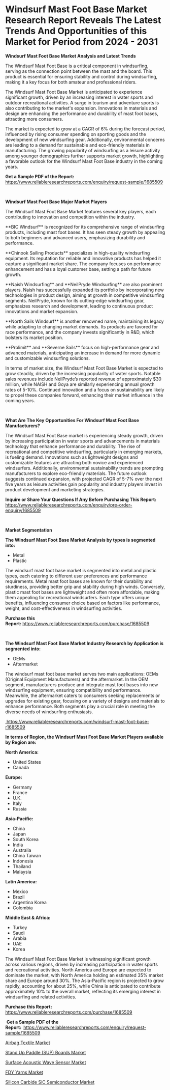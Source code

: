 <p><h1>Windsurf Mast Foot Base Market Research Report Reveals The Latest Trends And Opportunities of this Market for Period from 2024 - 2031</h1></p><p><strong>Windsurf Mast Foot Base Market Analysis and Latest Trends</strong></p>
<p><p>The Windsurf Mast Foot Base is a critical component in windsurfing, serving as the connection point between the mast and the board. This product is essential for ensuring stability and control during windsurfing, making it a key focus for both amateur and professional riders. </p><p>The Windsurf Mast Foot Base Market is anticipated to experience significant growth, driven by an increasing interest in water sports and outdoor recreational activities. A surge in tourism and adventure sports is also contributing to the market's expansion. Innovations in materials and design are enhancing the performance and durability of mast foot bases, attracting more consumers. </p><p>The market is expected to grow at a CAGR of 6% during the forecast period, influenced by rising consumer spending on sporting goods and the development of new windsurfing gear. Additionally, environmental concerns are leading to a demand for sustainable and eco-friendly materials in manufacturing. The growing popularity of windsurfing as a leisure activity among younger demographics further supports market growth, highlighting a favorable outlook for the Windsurf Mast Foot Base industry in the coming years.</p></p>
<p><strong>Get a Sample PDF of the Report:&nbsp;</strong> <a href="https://www.reliableresearchreports.com/enquiry/request-sample/1685509?utm_campaign=11&utm_medium=2&utm_source=Github&utm_content=ia&utm_term=06102024&utm_id=windsurf-mast-foot-base">https://www.reliableresearchreports.com/enquiry/request-sample/1685509</a></p>
<p>&nbsp;</p>
<p><strong>Windsurf Mast Foot Base Major Market Players</strong></p>
<p><p>The Windsurf Mast Foot Base Market features several key players, each contributing to innovation and competition within the industry. </p><p>**BIC Windsurf** is recognized for its comprehensive range of windsurfing products, including mast foot bases. It has seen steady growth by appealing to both beginners and advanced users, emphasizing durability and performance. </p><p>**Chinook Sailing Products** specializes in high-quality windsurfing equipment. Its reputation for reliable and innovative products has helped it capture a significant market share. The company focuses on performance enhancement and has a loyal customer base, setting a path for future growth. </p><p>**Naish Windsurfing** and **NeilPryde Windsurfing** are also prominent players. Naish has successfully expanded its portfolio by incorporating new technologies in product design, aiming at growth in competitive windsurfing segments. NeilPryde, known for its cutting-edge windsurfing gear, emphasizes research and development, leading to continuous product innovations and market expansion.</p><p>**North Sails Windsurf** is another renowned name, maintaining its legacy while adapting to changing market demands. Its products are favored for race performance, and the company invests significantly in R&D, which bolsters its market position.</p><p>**Prolimit** and **Severne Sails** focus on high-performance gear and advanced materials, anticipating an increase in demand for more dynamic and customizable windsurfing solutions.</p><p>In terms of market size, the Windsurf Mast Foot Base Market is expected to grow steadily, driven by the increasing popularity of water sports. Notable sales revenues include NeilPryde’s reported revenue of approximately $30 million, while NAISH and Goya are similarly experiencing annual growth rates of 5-10%. Continued innovation and a focus on sustainability are likely to propel these companies forward, enhancing their market influence in the coming years.</p></p>
<p>&nbsp;</p>
<p><strong>What Are The Key Opportunities For Windsurf Mast Foot Base Manufacturers?</strong></p>
<p><p>The Windsurf Mast Foot Base market is experiencing steady growth, driven by increasing participation in water sports and advancements in materials technology that enhance performance and durability. The rise of recreational and competitive windsurfing, particularly in emerging markets, is fueling demand. Innovations such as lightweight designs and customizable features are attracting both novice and experienced windsurfers. Additionally, environmental sustainability trends are prompting manufacturers to explore eco-friendly materials. The future outlook suggests continued expansion, with projected CAGR of 5-7% over the next five years as leisure activities gain popularity and industry players invest in product development and marketing strategies.</p></p>
<p><strong>Inquire or Share Your Questions If Any Before Purchasing This Report:</strong> <a href="https://www.reliableresearchreports.com/enquiry/pre-order-enquiry/1685509?utm_campaign=11&utm_medium=2&utm_source=Github&utm_content=ia&utm_term=06102024&utm_id=windsurf-mast-foot-base">https://www.reliableresearchreports.com/enquiry/pre-order-enquiry/1685509</a></p>
<p>&nbsp;</p>
<p><strong>Market Segmentation</strong></p>
<p><strong>The Windsurf Mast Foot Base Market Analysis by types is segmented into:</strong></p>
<p><ul><li>Metal</li><li>Plastic</li></ul></p>
<p><p>The windsurf mast foot base market is segmented into metal and plastic types, each catering to different user preferences and performance requirements. Metal mast foot bases are known for their durability and sturdiness, providing better grip and stability during high winds. Conversely, plastic mast foot bases are lightweight and often more affordable, making them appealing for recreational windsurfers. Each type offers unique benefits, influencing consumer choice based on factors like performance, weight, and cost-effectiveness in windsurfing activities.</p></p>
<p><strong>Purchase this Report:&nbsp;</strong><a href="https://www.reliableresearchreports.com/purchase/1685509?utm_campaign=11&utm_medium=2&utm_source=Github&utm_content=ia&utm_term=06102024&utm_id=windsurf-mast-foot-base">https://www.reliableresearchreports.com/purchase/1685509</a></p>
<p>&nbsp;</p>
<p><strong>The Windsurf Mast Foot Base Market Industry Research by Application is segmented into:</strong></p>
<p><ul><li>OEMs</li><li>Aftermarket</li></ul></p>
<p><p>The windsurf mast foot base market serves two main applications: OEMs (Original Equipment Manufacturers) and the aftermarket. In the OEM segment, manufacturers produce and integrate mast foot bases into new windsurfing equipment, ensuring compatibility and performance. Meanwhile, the aftermarket caters to consumers seeking replacements or upgrades for existing gear, focusing on a variety of designs and materials to enhance performance. Both segments play a crucial role in meeting the diverse needs of windsurfing enthusiasts.</p></p>
<p><a href="https://www.reliableresearchreports.com/windsurf-mast-foot-base-r1685509?utm_campaign=11&utm_medium=2&utm_source=Github&utm_content=ia&utm_term=06102024&utm_id=windsurf-mast-foot-base">&nbsp;https://www.reliableresearchreports.com/windsurf-mast-foot-base-r1685509</a></p>
<p><strong>In terms of Region, the Windsurf Mast Foot Base Market Players available by Region are:</strong></p>
<p>
    <p> <strong> North America: </strong>
        <ul>
            <li>United States</li>
            <li>Canada</li>
        </ul>
        </p> 
    <p> <strong> Europe: </strong>
        <ul>
            <li>Germany</li>
            <li>France</li>
            <li>U.K.</li>
            <li>Italy</li>
            <li>Russia</li>
        </ul>
        </p> 
    <p> <strong> Asia-Pacific: </strong>
        <ul>
            <li>China</li>
            <li>Japan</li>
            <li>South Korea</li>
            <li>India</li>
            <li>Australia</li>
            <li>China Taiwan</li>
            <li>Indonesia</li>
            <li>Thailand</li>
            <li>Malaysia</li>
        </ul>
        </p> 
    <p> <strong> Latin America: </strong>
        <ul>
            <li>Mexico</li>
            <li>Brazil</li>
            <li>Argentina Korea</li>
            <li>Colombia</li>
        </ul>
        </p> 
    <p> <strong> Middle East & Africa: </strong>
        <ul>
            <li>Turkey</li>
            <li>Saudi</li>
            <li>Arabia</li>
            <li>UAE</li>
            <li>Korea</li>
        </ul>
    </p>
    </p>
<p><p>The Windsurf Mast Foot Base Market is witnessing significant growth across various regions, driven by increasing participation in water sports and recreational activities. North America and Europe are expected to dominate the market, with North America holding an estimated 35% market share and Europe around 30%. The Asia-Pacific region is projected to grow rapidly, accounting for about 25%, while China is anticipated to contribute approximately 10% to the overall market, reflecting its emerging interest in windsurfing and related activities.</p></p>
<p><strong>Purchase this Report: </strong><a href="https://www.reliableresearchreports.com/purchase/1685509?utm_campaign=11&utm_medium=2&utm_source=Github&utm_content=ia&utm_term=06102024&utm_id=windsurf-mast-foot-base">https://www.reliableresearchreports.com/purchase/1685509</a></p>
<p>&nbsp;<strong>Get a Sample PDF of the Report:&nbsp;&nbsp;</strong><a href="https://www.reliableresearchreports.com/enquiry/request-sample/1685509?utm_campaign=11&utm_medium=2&utm_source=Github&utm_content=ia&utm_term=06102024&utm_id=windsurf-mast-foot-base">https://www.reliableresearchreports.com/enquiry/request-sample/1685509</a></p>
<p><strong></strong></p>
<p><p><a href="https://www.linkedin.com/pulse/exploring-airbag-textile-market-dynamics-global-trends-5oplf?utm_campaign=11&utm_medium=2&utm_source=Github&utm_content=ia&utm_term=06102024&utm_id=windsurf-mast-foot-base">Airbag Textile Market</a></p><p><a href="https://github.com/ChristyMAguilar/Market-Research-Report-List-1/blob/main/stand-up-paddle-sup-boards-market.md?utm_campaign=11&utm_medium=2&utm_source=Github&utm_content=ia&utm_term=06102024&utm_id=windsurf-mast-foot-base">Stand Up Paddle (SUP) Boards Market</a></p><p><a href="https://issuu.com/reportprime-2/docs/surface-acoustic-wave-sensor-market_1f90e2cbd4026a?utm_campaign=11&utm_medium=2&utm_source=Github&utm_content=ia&utm_term=06102024&utm_id=windsurf-mast-foot-base">Surface Acoustic Wave Sensor Market</a></p><p><a href="https://www.linkedin.com/pulse/fdy-yarns-market-research-report-2024-2031-clarion-insight-5yi6f?utm_campaign=11&utm_medium=2&utm_source=Github&utm_content=ia&utm_term=06102024&utm_id=windsurf-mast-foot-base">FDY Yarns Market</a></p><p><a href="https://issuu.com/reportprime-2/docs/silicon-carbide-sic-semiconductor-m_2e86937bebb6d1?utm_campaign=11&utm_medium=2&utm_source=Github&utm_content=ia&utm_term=06102024&utm_id=windsurf-mast-foot-base">Silicon Carbide SiC Semiconductor Market</a></p></p>